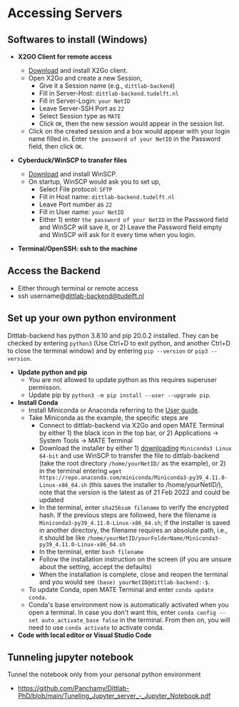 # Accessing Servers

## Softwares to install (Windows)
- __X2GO Client for remote access__ 
  - [Download](https://wiki.x2go.org/doku.php/doc:installation:x2goclient) and install X2Go client.
  - Open X2Go and create a new Session,
    - Give it a Session name (e.g., `dittlab-backend`)
    - Fill in Server-Host: `dittlab-backend.tudelft.nl`
    - Fill in Server-Login: `your NetID`
    - Leave Server-SSH Port as `22`
    - Select Session type as `MATE`
    - Click `OK`, then the new session would appear in the session list.
  - Click on the created session and a box would appear with your login name filled in. Enter `the password of your NetID` in the Password field, then click `OK`.

- __Cyberduck/WinSCP to transfer files__
  - [Download](https://winscp.net/eng/download.php) and install WinSCP.
  - On startup, WinSCP would ask you to set up,
    - Select File protocol: `SFTP`
    - Fill in Host name: `dittlab-backend.tudelft.nl`
    - Leave Port number as `22`
    - Fill in User name: `your NetID`
    - Either 1) enter `the password of your NetID` in the Password field and WinSCP will save it, or 2) Leave the Password field empty and WinSCP will ask for it every time when you login.

- __Terminal/OpenSSH: ssh to the machine__

## Access the Backend
- Either through terminal or remote access 
- ssh username@dittlab-backend@tudelft.nl


## Set up your own python environment
Dittlab-backend has python 3.8.10 and pip 20.0.2 installed. They can be checked by entering `python3` (Use Ctrl+D to exit python, and another Ctrl+D to close the terminal window) and by entering `pip --version` or `pip3 --version`.
- __Update python and pip__ 
  - You are not allowed to update python as this requires superuser permisson.
  - Update pip by `python3 -m pip install --user --upgrade pip`.
- __Install Conda__ 
  - Install Miniconda or Anaconda referring to the [User guide](https://docs.conda.io/projects/continuumio-conda/en/latest/user-guide/install/linux.html).
  - Take Miniconda as the example, the specific steps are
    - Connect to dittlab-backend via X2Go and open MATE Terminal by either 1) the black icon in the top bar, or 2) Applications -> System Tools -> MATE Terminal
    - Download the installer by either 1) [downloading](https://docs.conda.io/en/latest/miniconda.html#linux-installers) `Miniconda3 Linux 64-bit` and use WinSCP to transfer the file to dittlab-backend (take the root directory `/home/yourNetID/` as the example), or 2) in the terminal entering `wget https://repo.anaconda.com/miniconda/Miniconda3-py39_4.11.0-Linux-x86_64.sh` (this saves the installer to /home/yourNetID/), note that the version is the latest as of 21 Feb 2022 and could be updated
    - In the terminal, enter `sha256sum filename` to verify the encrypted hash. If the previous steps are followed, here the filename is `Miniconda3-py39_4.11.0-Linux-x86_64.sh`; if the installer is saved in another directory, the filename requires an absolute path, i.e., it should be like `/home/yourNetID/yourFolderName/Miniconda3-py39_4.11.0-Linux-x86_64.sh`
    - In the terminal, enter `bash filename`
    - Follow the installation instruction on the screen (if you are unsure about the setting, accept the defaults)
    - When the installation is complete, close and reopen the terminal and you would see `(base) yourNetID@dittlab-backend:-$`.
  - To update Conda, open MATE Terminal and enter `conda update conda`.
  - Conda's base environment now is automatically activated when you open a terminal. In case you don't want this, enter `conda config --set auto_activate_base false` in the terminal. From then on, you will need to use `conda activate` to activate conda.
- __Code with local editor or Visual Studio Code__




## Tunneling jupyter notebook
Tunnel the notebook only from your personal python environment
- https://github.com/Panchamy/Dittlab-PhD/blob/main/Tuneling_Jupyter_server_-_Jupyter_Notebook.pdf
